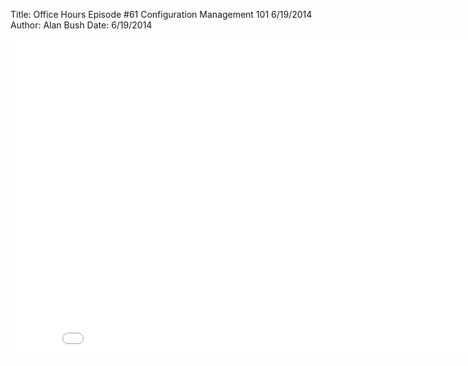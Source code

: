 Title: Office Hours Episode #61 Configuration Management 101 6/19/2014
Author: Alan Bush
Date: 6/19/2014

<div class="video-container"><iframe width="854" height="510" src="//www.youtube.com/embed/5nLNwFkVOJ4" frameborder="0" allowfullscreen></iframe></div>
